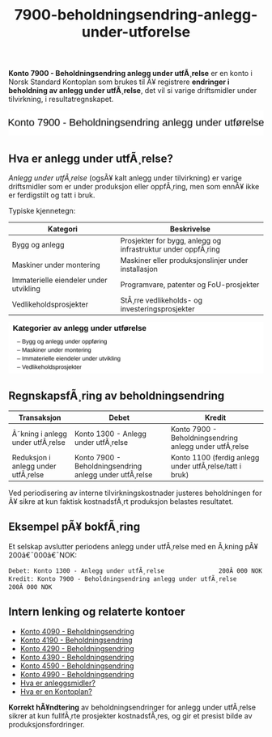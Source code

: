 ﻿---
title: "7900-beholdningsendring-anlegg-under-utforelse"
meta_title: "7900-beholdningsendring-anlegg-under-utforelse"
meta_description: "**Konto 7900 - Beholdningsendring anlegg under utfÃ¸relse** er en konto i Norsk Standard Kontoplan som brukes til Ã¥ registrere **endringer i beholdning av anle..."
slug: 7900-beholdningsendring-anlegg-under-utforelse
type: blog
layout: pages/single
---

**Konto 7900 - Beholdningsendring anlegg under utfÃ¸relse** er en konto i Norsk Standard Kontoplan som brukes til Ã¥ registrere **endringer i beholdning av anlegg under utfÃ¸relse**, det vil si varige driftsmidler under tilvirkning, i resultatregnskapet.

![Illustrasjon av konto 7900 Beholdningsendring anlegg under utfÃ¸relse](7900-beholdningsendring-anlegg-under-utforelse-image.svg)

## Hva er anlegg under utfÃ¸relse?

*Anlegg under utfÃ¸relse* (ogsÃ¥ kalt anlegg under tilvirkning) er varige driftsmidler som er under produksjon eller oppfÃ¸ring, men som ennÃ¥ ikke er ferdigstilt og tatt i bruk.

Typiske kjennetegn:

| Kategori                        | Beskrivelse                                                        |
|---------------------------------|--------------------------------------------------------------------|
| Bygg og anlegg                  | Prosjekter for bygg, anlegg og infrastruktur under oppfÃ¸ring        |
| Maskiner under montering        | Maskiner eller produksjonslinjer under installasjon                |
| Immaterielle eiendeler under utvikling | Programvare, patenter og FoU-prosjekter                   |
| Vedlikeholdsprosjekter          | StÃ¸rre vedlikeholds- og investeringsprosjekter                     |

![Kategorier av anlegg under utfÃ¸relse](7900-kategorier-anlegg-under-utforelse.svg)

## RegnskapsfÃ¸ring av beholdningsendring

| Transaksjon                       | Debet                                                   | Kredit                                                 |
|-----------------------------------|---------------------------------------------------------|--------------------------------------------------------|
| Ã˜kning i anlegg under utfÃ¸relse    | Konto 1300 - Anlegg under utfÃ¸relse                     | Konto 7900 - Beholdningsendring anlegg under utfÃ¸relse |
| Reduksjon i anlegg under utfÃ¸relse | Konto 7900 - Beholdningsendring anlegg under utfÃ¸relse | Konto 1100 (ferdig anlegg under utfÃ¸relse/tatt i bruk) |

Ved periodisering av interne tilvirkningskostnader justeres beholdningen for Ã¥ sikre at kun faktisk kostnadsfÃ¸rt produksjon belastes resultatet.

## Eksempel pÃ¥ bokfÃ¸ring

Et selskap avslutter periodens anlegg under utfÃ¸relse med en Ã¸kning pÃ¥ 200â€¯000â€¯NOK:

```plaintext
Debet: Konto 1300 - Anlegg under utfÃ¸relse               200Â 000 NOK
Kredit: Konto 7900 - Beholdningsendring anlegg under utfÃ¸relse  200Â 000 NOK
```

## Intern lenking og relaterte kontoer

* [Konto 4090 - Beholdningsendring](/blogs/kontoplan/4090-beholdningsendring "Konto 4090 - Beholdningsendring")
* [Konto 4190 - Beholdningsendring](/blogs/kontoplan/4190-beholdningsendring "Konto 4190 - Beholdningsendring")
* [Konto 4290 - Beholdningsendring](/blogs/kontoplan/4290-beholdningsendring "Konto 4290 - Beholdningsendring")
* [Konto 4390 - Beholdningsendring](/blogs/kontoplan/4390-beholdningsendring "Konto 4390 - Beholdningsendring")
* [Konto 4590 - Beholdningsendring](/blogs/kontoplan/4590-beholdningsendring "Konto 4590 - Beholdningsendring")
* [Konto 4990 - Beholdningsendring](/blogs/kontoplan/4990-beholdningsendring "Konto 4990 - Beholdningsendring")
* [Hva er anleggsmidler?](/blogs/regnskap/hva-er-anleggsmidler "Hva er anleggsmidler? Guide til hva anleggsmidler er")
* [Hva er en Kontoplan?](/blogs/regnskap/hva-er-kontoplan "Hva er en Kontoplan? Komplett Guide til Kontoplaner i Norsk Regnskap")

**Korrekt hÃ¥ndtering** av beholdningsendringer for anlegg under utfÃ¸relse sikrer at kun fullfÃ¸rte prosjekter kostnadsfÃ¸res, og gir et presist bilde av produksjonsfordringer.
